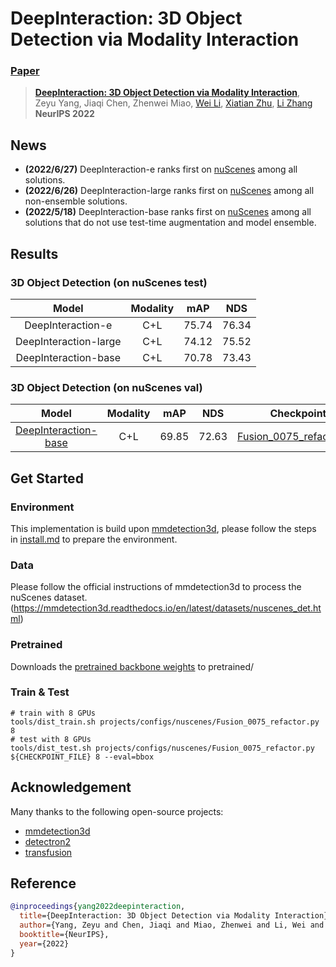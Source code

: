 # DeepInteraction: 3D Object Detection via Modality Interaction
### [Paper](https://arxiv.org/abs/2208.11112)
> [**DeepInteraction: 3D Object Detection via Modality Interaction**](https://arxiv.org/abs/2208.11112),            
> Zeyu Yang, Jiaqi Chen, Zhenwei Miao, [Wei Li](https://weivision.github.io/), [Xiatian Zhu](https://xiatian-zhu.github.io), [Li Zhang](https://lzrobots.github.io)\
> **NeurIPS 2022**

## News

- **(2022/6/27)** DeepInteraction-e ranks first on [nuScenes](https://nuscenes.org/object-detection?externalData=all&mapData=all&modalities=Any) among all solutions.
- **(2022/6/26)** DeepInteraction-large ranks first on [nuScenes](https://nuscenes.org/object-detection?externalData=all&mapData=all&modalities=Any) among all non-ensemble solutions.
- **(2022/5/18)** DeepInteraction-base ranks first on [nuScenes](https://nuscenes.org/object-detection?externalData=all&mapData=all&modalities=Any) among all solutions that do not use test-time augmentation and model ensemble.


## Results

### 3D Object Detection (on nuScenes test)

|   Model   | Modality | mAP  | NDS  |
| :-------: | :------: | :--: | :--: |
| DeepInteraction-e |   C+L    | 75.74 | 76.34 |
| DeepInteraction-large |   C+L    | 74.12 | 75.52 |
| DeepInteraction-base |   C+L    | 70.78 | 73.43 |

### 3D Object Detection (on nuScenes val)

|   Model   | Modality | mAP  | NDS  | Checkpoint |
| :-------: | :------: | :--: | :--: | :--------: |
| [DeepInteraction-base](projects/configs/nuscenes/Fusion_0075_refactor.py) |   C+L    | 69.85 | 72.63 | [Fusion_0075_refactor.pth](https://drive.google.com/file/d/1M5eUlXZ8HJ--J53y0FoAHn1QpZGowsdc/view?usp=sharing) |

## Get Started

### Environment
This implementation is build upon [mmdetection3d](https://github.com/open-mmlab/mmdetection3d), please follow the steps in [install.md](./install.md) to prepare the environment.

### Data
Please follow the official instructions of mmdetection3d to process the nuScenes dataset.(https://mmdetection3d.readthedocs.io/en/latest/datasets/nuscenes_det.html)

### Pretrained
Downloads the [pretrained backbone weights](https://drive.google.com/file/d/1IaLMcRu4SYTqcD6K1HF5UjfnRICB_IQM/view?usp=sharing) to pretrained/ 

### Train & Test
```shell
# train with 8 GPUs
tools/dist_train.sh projects/configs/nuscenes/Fusion_0075_refactor.py 8
# test with 8 GPUs
tools/dist_test.sh projects/configs/nuscenes/Fusion_0075_refactor.py ${CHECKPOINT_FILE} 8 --eval=bbox
```

## Acknowledgement
Many thanks to the following open-source projects:
* [mmdetection3d](https://github.com/open-mmlab/mmdetection3d)
* [detectron2](https://github.com/facebookresearch/detectron2)  
* [transfusion](https://github.com/XuyangBai/TransFusion)


## Reference

```bibtex
@inproceedings{yang2022deepinteraction,
  title={DeepInteraction: 3D Object Detection via Modality Interaction},
  author={Yang, Zeyu and Chen, Jiaqi and Miao, Zhenwei and Li, Wei and Zhu, Xiatian and Zhang, Li},
  booktitle={NeurIPS},
  year={2022}
}
```
